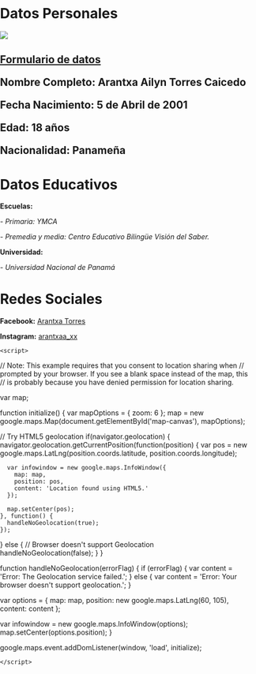 

<h1>Datos Personales</h1>

<p><img src="https://scontent.fpty1-1.fna.fbcdn.net/v/t1.0-9/s960x960/72962947_2495280033895835_5137077994673668096_o.jpg?_nc_cat=100&_nc_oc=AQm0bRQSjXrjEGjZeO0VIJeHbWFt-V-7LgNIh0THXUTuvtx89DnC1sj2e9jQH2H-0XE&_nc_ht=scontent.fpty1-1.fna&oh=c93f8fc460e7012cadf9d7843053a7b0&oe=5E5C5230">
<h2><p><strong><a href="https://arantxa-torres.github.io/Formulario-de-datos/">Formulario de datos</a></strong>
<p><strong>Nombre Completo:</strong> Arantxa Ailyn Torres Caicedo 
<p><strong>Fecha Nacimiento:</strong> 5 de Abril de 2001
<p><strong>Edad:</strong> 18 años
<p><strong>Nacionalidad:</strong> Panameña 

<h1>Datos Educativos</h1>
<p><strong>Escuelas:</strong><p>
<p><em>- Primaria: YMCA </em>
<p><em>- Premedia y media: Centro Educativo Bilingüe Visión del Saber. </em>
<p><strong>Universidad:</strong>
<P><em>- Universidad Nacional de Panamá</em>
<h1>Redes Sociales</h1>
<p><strong>Facebook:</strong> <a href="https://www.facebook.com/arantxa.torres.980">Arantxa Torres</a>
<p><strong>Instagram:</strong> <a href="https://www.instagram.com/arantxaa_xx/">arantxaa_xx</a>



<!DOCTYPE html>
<html>
  <head>
    <title>Geolocation</title>
    <meta name="viewport" content="initial-scale=1.0, user-scalable=no">
    <meta charset="utf-8">
    <style>
      html, body, #map-canvas {
        height: 100%;
        margin: 0px;
        padding: 0px
      }
    </style>
    <!--
    Include the maps javascript with sensor=true because this code is using a
    sensor (a GPS locator) to determine the user's location.
    See: https://developers.google.com/maps/documentation/javascript/tutorial#Loading_the_Maps_API
    -->
    <script src="https://maps.googleapis.com/maps/api/js?v=3.exp&sensor=true"></script>

    <script>
// Note: This example requires that you consent to location sharing when
// prompted by your browser. If you see a blank space instead of the map, this
// is probably because you have denied permission for location sharing.

var map;

function initialize() {
  var mapOptions = {
    zoom: 6
  };
  map = new google.maps.Map(document.getElementById('map-canvas'),
      mapOptions);

  // Try HTML5 geolocation
  if(navigator.geolocation) {
    navigator.geolocation.getCurrentPosition(function(position) {
      var pos = new google.maps.LatLng(position.coords.latitude,
                                       position.coords.longitude);

      var infowindow = new google.maps.InfoWindow({
        map: map,
        position: pos,
        content: 'Location found using HTML5.'
      });

      map.setCenter(pos);
    }, function() {
      handleNoGeolocation(true);
    });
  } else {
    // Browser doesn't support Geolocation
    handleNoGeolocation(false);
  }
}

function handleNoGeolocation(errorFlag) {
  if (errorFlag) {
    var content = 'Error: The Geolocation service failed.';
  } else {
    var content = 'Error: Your browser doesn\'t support geolocation.';
  }

  var options = {
    map: map,
    position: new google.maps.LatLng(60, 105),
    content: content
  };

  var infowindow = new google.maps.InfoWindow(options);
  map.setCenter(options.position);
}

google.maps.event.addDomListener(window, 'load', initialize);

    </script>
  </head>
  <body>
    <div id="map-canvas"></div>
  </body>
</html>
